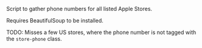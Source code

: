 Script to gather phone numbers for all listed Apple Stores.

Requires BeautifulSoup to be installed.

TODO: Misses a few US stores, where the phone number is not tagged with the `store-phone` class.
